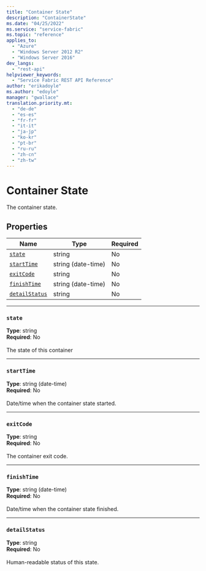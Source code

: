 ```yaml
---
title: "Container State"
description: "ContainerState"
ms.date: "04/25/2022"
ms.service: "service-fabric"
ms.topic: "reference"
applies_to: 
  - "Azure"
  - "Windows Server 2012 R2"
  - "Windows Server 2016"
dev_langs: 
  - "rest-api"
helpviewer_keywords: 
  - "Service Fabric REST API Reference"
author: "erikadoyle"
ms.author: "edoyle"
manager: "gwallace"
translation.priority.mt: 
  - "de-de"
  - "es-es"
  - "fr-fr"
  - "it-it"
  - "ja-jp"
  - "ko-kr"
  - "pt-br"
  - "ru-ru"
  - "zh-cn"
  - "zh-tw"
---
```

# Container State

The container state.

## Properties
| Name | Type | Required |
| --- | --- | --- |
| [`state`](#state) | string | No |
| [`startTime`](#starttime) | string (date-time) | No |
| [`exitCode`](#exitcode) | string | No |
| [`finishTime`](#finishtime) | string (date-time) | No |
| [`detailStatus`](#detailstatus) | string | No |

____
### `state`
__Type__: string <br/>
__Required__: No<br/>
<br/>
The state of this container

____
### `startTime`
__Type__: string (date-time) <br/>
__Required__: No<br/>
<br/>
Date/time when the container state started.

____
### `exitCode`
__Type__: string <br/>
__Required__: No<br/>
<br/>
The container exit code.

____
### `finishTime`
__Type__: string (date-time) <br/>
__Required__: No<br/>
<br/>
Date/time when the container state finished.

____
### `detailStatus`
__Type__: string <br/>
__Required__: No<br/>
<br/>
Human-readable status of this state.
